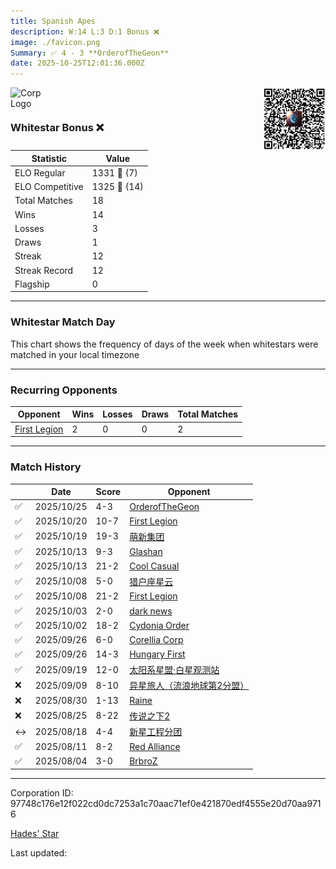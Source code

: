 ```yaml
---
title: ​Spanish Apes
description: W:14 L:3 D:1 Bonus ❌ 
image: ./favicon.png
Summary: ✅ 4 - 3 **OrderofTheGeon**
date: 2025-10-25T12:01:36.000Z
---
```

<head>
<link rel="icon" type="image/x-icon" href="./favicon.ico">
</head>
<img align="left" width="50" height="50" src="./favicon.ico" alt="Corp Logo"><img align="right" width="100" height="100" src="./qr.png" alt="QR Code">

```

```
<br>

### Whitestar Bonus ❌ 

| Statistic | Value |
| --- | --- |
| ELO Regular | 1331 🔺  (7)|
| ELO Competitive | 1325 🔺  (14)|
| Total Matches | 18 |
| Wins | 14 |
| Losses | 3 |
| Draws | 1 |
| Streak | 12 |
| Streak Record | 12 |
| Flagship | 0 |

---

### Whitestar Match Day

This chart shows the frequency of days of the week when whitestars were matched in your local timezone

<!-- Load Chart.js from jsDelivr CDN -->
<script src="https://cdn.jsdelivr.net/npm/chart.js@4.0.1"></script>

<!-- Create a canvas element where the chart will be rendered -->
<canvas id="myChart" width="400" height="200"></canvas>

<!-- JavaScript code to render the bar chart -->
<script>
    document.addEventListener("DOMContentLoaded", function() {
        // Ensure scanTime is an array; if empty, handle accordingly
        let timestamps = [1760961696,1760511013,1760452726,1759957252,1759939823,1759465015,1759464473,1759026409,1758991558,1758472076,1758457349,1757827833,1756964925,1756149633,1755670650,1755068461,1754467775,1753889048];

        const fontColor = 'rgba(64, 128, 160, 1)';

        // Function to convert Unix timestamps to day of the week (0=Sunday, 6=Saturday)
        function getDayOfWeek(timestamp) {
            return new Date(timestamp * 1000).getDay();
        }

        // Initialize an array to count occurrences for each day of the week
        let dayCounts = [0, 0, 0, 0, 0, 0, 0];

        // Populate the dayCounts array based on the scanTime data
        timestamps.forEach(ts => {
            let dayOfWeek = getDayOfWeek(ts);
            dayCounts[dayOfWeek]++;
        });

        // Chart.js configuration for the bar chart
        const data = {
            labels: ['Sunday', 'Monday', 'Tuesday', 'Wednesday', 'Thursday', 'Friday', 'Saturday'],
            datasets: [{
                data: dayCounts,
                backgroundColor: [
                    'rgba(0, 191, 255, 0.2)',   // Deep Sky Blue (Sunday)
                    'rgba(135, 206, 250, 0.2)', // Light Sky Blue (Monday)
                    'rgba(173, 216, 230, 0.2)', // Light Blue (Tuesday)
                    'rgba(214, 236, 243, 0.2)', // Custom light blue (Wednesday)
                    'rgba(173, 216, 230, 0.2)', // Light Blue (Thursday)
                    'rgba(135, 206, 250, 0.2)', // Light Sky Blue (Friday)
                    'rgba(0, 191, 255, 0.2)'    // Deep Sky Blue (Saturday)
                ],
                borderColor: [
                    'rgba(0, 191, 255, 1)',
                    'rgba(135, 206, 250, 1)',
                    'rgba(173, 216, 230, 1)',
                    'rgba(214, 236, 243, 1)',
                    'rgba(173, 216, 230, 1)',
                    'rgba(135, 206, 250, 1)',
                    'rgba(0, 191, 255, 1)'
                ],
                borderWidth: 1,
                minBarLength: 5
            }]
        };

        const config = {
            type: 'bar',
            data: data,
            options: {
                scales: {
                    y: {
                        beginAtZero: true,
                        ticks: {
                            stepSize: 1,
                            color: fontColor
                        },
                        grid: {
                            color: 'rgba(255, 255, 255, 0.2)'
                        }
                    },
                    x: {
                        ticks: {
                            color: fontColor
                        },
                        grid: {
                            display: false 
                        }
                    }
                },
                plugins: {
                    legend: {
                        display: false
                    }
                }
            }
        };

        // Render the chart
        const ctx = document.getElementById('myChart').getContext('2d');
        const myChart = new Chart(ctx, config);
    });
</script>
    
---
### Recurring Opponents

| Opponent | Wins | Losses | Draws | Total Matches |
| --- | --- | --- | --- | --- |
| [First Legion](https://ws.tsl.rocks/corp/19925189a09925ee428220f600fcf721d71905103c1af9e2aa8e7e3b171a1a38/) | 2 | 0 | 0 | 2 |

---
### Match History

|  | Date | Score | Opponent |
| --- | --- | --- | --- |
| ✅ | 2025/10/25 | 4-3 | [OrderofTheGeon](https://ws.tsl.rocks/corp/85f6a14e4f7488eb8134ea422522636da92d121d81297b3018e1e69fac907762/) |
| ✅ | 2025/10/20 | 10-7 | [First Legion](https://ws.tsl.rocks/corp/19925189a09925ee428220f600fcf721d71905103c1af9e2aa8e7e3b171a1a38/) |
| ✅ | 2025/10/19 | 19-3 | [萌新集团](https://ws.tsl.rocks/corp/ce01702934684c7c912cca080e785332f51d3f626308b9fb6cb6ed48aa7f042c/) |
| ✅ | 2025/10/13 | 9-3 | [Glashan](https://ws.tsl.rocks/corp/48b9fa3df8bbc6ce4a8455e9b923f28c0eccb8054c9f72e9c14e6acfee5a23a4/) |
| ✅ | 2025/10/13 | 21-2 | [Cool Casual](https://ws.tsl.rocks/corp/9a2a796d16f4c8e1d525d5964621454c42a10aa6c544766a55463862c9d3b6f0/) |
| ✅ | 2025/10/08 | 5-0 | [猎户座星云](https://ws.tsl.rocks/corp/6eb23240d8c185984cab8e829f9aba441b284c7a003241d3a521da840a6cbff4/) |
| ✅ | 2025/10/08 | 21-2 | [First Legion](https://ws.tsl.rocks/corp/19925189a09925ee428220f600fcf721d71905103c1af9e2aa8e7e3b171a1a38/) |
| ✅ | 2025/10/03 | 2-0 | [dark news](https://ws.tsl.rocks/corp/392d4555432e2fb7c77ddf78c077aaab6d8cb3da0e36551e8eac0f2d98081d2c/) |
| ✅ | 2025/10/02 | 18-2 | [Cydonia Order](https://ws.tsl.rocks/corp/e55f58931b283e38b70e189f9bbc51563a76e2ae541f8b2b207444fb36d5ddf9/) |
| ✅ | 2025/09/26 | 6-0 | [Corellia Corp](https://ws.tsl.rocks/corp/d3813c9aa0d7db5581d7e4799a89837cd3bc6d47bbe2639a295b56f5afc1b93f/) |
| ✅ | 2025/09/26 | 14-3 | [Hungary First](https://ws.tsl.rocks/corp/d678326dd81ae0cf5b2bb37d15dcfe7fa1477dbb6e063fbd0d34c69b5942d31b/) |
| ✅ | 2025/09/19 | 12-0 | [太阳系星盟·白星观测站](https://ws.tsl.rocks/corp/956fd97c2d6b7d9dc5c9859f2ca6e43bfdff0036065408f26bdd4bb179173499/) |
| ❌ | 2025/09/09 | 8-10 | [异星旅人（流浪地球第2分盟）](https://ws.tsl.rocks/corp/9dc08f39359c6ef107f59f385544278a55c72ff4689e9a06a4e639197e7dfac1/) |
| ❌ | 2025/08/30 | 1-13 | [Raine](https://ws.tsl.rocks/corp/db92e9f0141e3e56a92eef374a7cfeb204852318338a71b9de16edb1058871c5/) |
| ❌ | 2025/08/25 | 8-22 | [传说之下2](https://ws.tsl.rocks/corp/faa2aefadbb402432c939d718812c12a5541becc311c39f57a880750d11c56bb/) |
| ↔️ | 2025/08/18 | 4-4 | [新星工程分团](https://ws.tsl.rocks/corp/32118ce6bd19b8bf3c71207205af9e433ae29cc8a80ebde0a608e508b6c37895/) |
| ✅ | 2025/08/11 | 8-2 | [Red Alliance](https://ws.tsl.rocks/corp/72789009cc9ae3283afaad2d17fcfbd83e52175a6d6e4ec1a7161ef38645b0d8/) |
| ✅ | 2025/08/04 | 3-0 | [BrbroZ](https://ws.tsl.rocks/corp/30b4148a5831c38d4e258cd0a3e21598dcb3cab51ae585e7035c8900b836d2ba/) |

---
Corporation ID: 97748c176e12f022cd0dc7253a1c70aac71ef0e421870edf4555e20d70aa9716

[Hades' Star](https://www.hadesstar.com)
<script src="/assets/localtime.js"></script>
<div>
  Last updated: <span class="last-updated-date" data-unix-time="1761393696"></span>
</div>